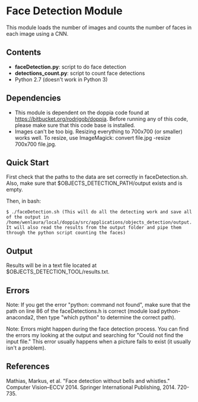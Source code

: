# Face Detection Module

This module loads the number of images and counts the number of faces in each image using a CNN.

## Contents
- **faceDetection.py**: script to do face detection
- **detections_count.py**: script to count face detections
- Python 2.7 (doesn't work in Python 3)

## Dependencies
- This module is dependent on the doppia code found at https://bitbucket.org/rodrigob/doppia. Before running any of this code, please make sure that this code base is installed.
- Images can't be too big. Resizing everything to 700x700 (or smaller) works well. To resize, use ImageMagick: convert file.jpg -resize 700x700 file.jpg.

## Quick Start
First check that the paths to the data are set correctly in faceDetection.sh. Also, make sure that $OBJECTS_DETECTION_PATH/output exists and is empty.

Then, in bash:
```
$ ./faceDetection.sh (This will do all the detecting work and save all of the output in /home/wenlaura/local/doppia/src/applications/objects_detection/output. It will also read the results from the output folder and pipe them through the python script counting the faces)
```

## Output
Results will be in a text file located at $OBJECTS_DETECTION_TOOL/results.txt.

## Errors
Note: If you get the error "python: command not found", make sure that the path on line 86 of the faceDetections.h is correct (module load python-anaconda2, then type "which python" to determine the correct path).

Note: Errors might happen during the face detection process. You can find the errors my looking at the output and searching for "Could not find the input file." This error usually happens when a picture fails to exist (it usually isn't a problem).

## References
Mathias, Markus, et al. "Face detection without bells and whistles." Computer Vision–ECCV 2014. Springer International Publishing, 2014. 720-735.
